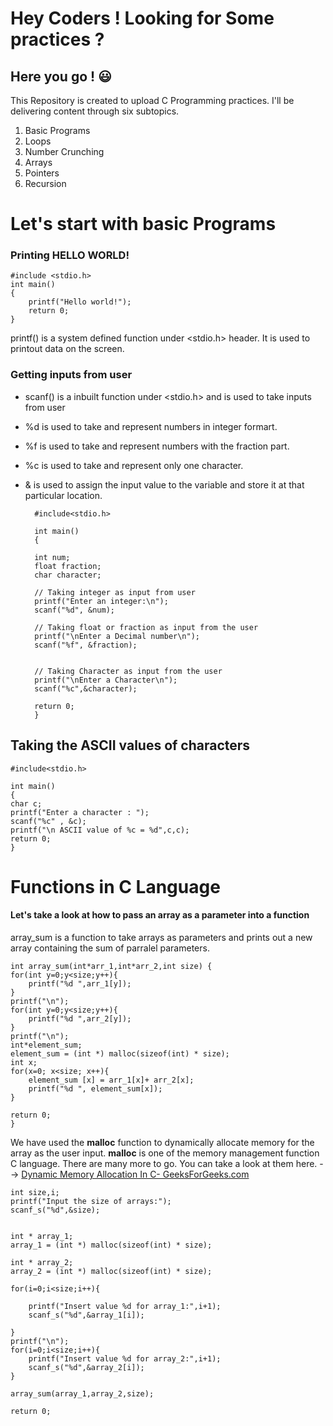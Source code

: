 # Hey Coders ! Looking for Some practices ?
## Here you go ! :smiley: 
This Repository is created to upload C Programming practices. I'll be delivering content through six subtopics.
1. Basic Programs
2. Loops
3. Number Crunching
4. Arrays
5. Pointers
6. Recursion

# Let's start with basic Programs

### Printing HELLO WORLD! 
    #include <stdio.h>
    int main()
    {
        printf("Hello world!");
        return 0;
    }
printf() is a system defined function under <stdio.h> header. It is used to printout data on the screen.

### Getting inputs from user

- scanf() is a inbuilt function under <stdio.h> and is used to take inputs from user
- %d is used to take and represent numbers in integer formart. 
- %f is used to take and represent numbers with the fraction part.
- %c is used to take and represent only one character.
- & is used to assign the input value to the variable and store it at that particular location.
            
        #include<stdio.h>

        int main()
        {

        int num;  
        float fraction;     
        char character;
    
        // Taking integer as input from user
        printf("Enter an integer:\n");
        scanf("%d", &num);
        
        // Taking float or fraction as input from the user
        printf("\nEnter a Decimal number\n");
        scanf("%f", &fraction); 
        
        
        // Taking Character as input from the user
        printf("\nEnter a Character\n");
        scanf("%c",&character);
        
        return 0;
        }
## Taking the ASCII values of characters

    #include<stdio.h>

    int main()
    {
    char c;
    printf("Enter a character : ");
    scanf("%c" , &c);
    printf("\n ASCII value of %c = %d",c,c);
    return 0;
    }


    
# Functions in C Language
#### Let's take a look at how to pass an array as a parameter into a function 
array_sum is a function to take arrays as parameters and prints out a new array containing the sum of parralel parameters.

    int array_sum(int*arr_1,int*arr_2,int size) {
    for(int y=0;y<size;y++){
        printf("%d ",arr_1[y]);
    }
    printf("\n");
    for(int y=0;y<size;y++){
        printf("%d ",arr_2[y]);
    }
    printf("\n");
    int*element_sum;
    element_sum = (int *) malloc(sizeof(int) * size);
    int x;
    for(x=0; x<size; x++){
        element_sum [x] = arr_1[x]+ arr_2[x];
        printf("%d ", element_sum[x]);
    }

    return 0;
    }

We have used the **malloc** function to dynamically allocate memory for the array as the user input. **malloc** is one of the memory management function C language. There are many more to go. You can take a look at them here. --> [Dynamic Memory Allocation In C- GeeksForGeeks.com](https://www.geeksforgeeks.org/dynamic-memory-allocation-in-c-using-malloc-calloc-free-and-realloc/)
    
    int size,i;
    printf("Input the size of arrays:");
    scanf_s("%d",&size);
    

    int * array_1;
    array_1 = (int *) malloc(sizeof(int) * size); 

    int * array_2;
    array_2 = (int *) malloc(sizeof(int) * size);

    for(i=0;i<size;i++){

        printf("Insert value %d for array_1:",i+1);
        scanf_s("%d",&array_1[i]);

    }
    printf("\n");
    for(i=0;i<size;i++){
        printf("Insert value %d for array_2:",i+1);
        scanf_s("%d",&array_2[i]);
    }

    array_sum(array_1,array_2,size);

    return 0;


    
